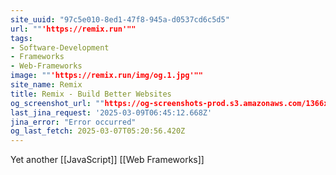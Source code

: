 ```yaml
---
site_uuid: "97c5e010-8ed1-47f8-945a-d0537cd6c5d5"
url: ""'https://remix.run'""
tags:
- Software-Development
- Frameworks
- Web-Frameworks
image: ""'https://remix.run/img/og.1.jpg'""
site_name: Remix
title: Remix - Build Better Websites
og_screenshot_url: ""https://og-screenshots-prod.s3.amazonaws.com/1366x768/80/false/058a1aad5ae3b17e9ac3071419239fe078d62e533a7c48380c204b444a53fe80.jpeg""
last_jina_request: '2025-03-09T06:45:12.668Z'
jina_error: "Error occurred"
og_last_fetch: 2025-03-07T05:20:56.420Z
---
```



Yet another [[JavaScript]] [[Web Frameworks]]
